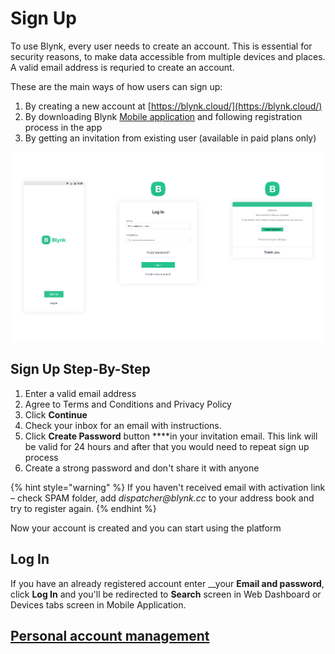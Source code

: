 # Sign Up

To use Blynk, every user needs to create an account. This is essential for security reasons, to make data accessible from multiple devices and places. A valid email address is requried to create an account.

These are the main ways of how users can sign up:

1. By creating a new account at [https://blynk.cloud/](https://blynk.cloud/)
2. By downloading Blynk [Mobile application](../../getting-started/untitled.md) and following registration process in the app
3. By getting an invitation from existing user \(available in paid plans only\)

![Blynk.App and Blynk.360 Sign Up screens + Invitation Email](../../.gitbook/assets/log-in-screens.png)

## Sign Up Step-By-Step

1. Enter a valid email address  
2. Agree to Terms and Conditions and Privacy Policy 
3. Click **Continue** 
4. Check your inbox for an email with instructions.
5. Click **Create Password** button ****in your invitation email. This link will be valid for 24 hours and after that you would need to repeat sign up process
6. Create a strong password and don't share it with anyone

{% hint style="warning" %}
If you haven't received email with activation link – check SPAM folder, add _dispatcher@blynk.cc_ to your address book and try to register again.
{% endhint %}

Now your account is created and you can start using the platform

## Log In

If you have an already registered account enter __your **Email and password**, click **Log In** and you'll be redirected to **Search** screen in Web Dashboard or Devices tabs screen in Mobile Application.

## [Personal account management ](../user-profile.md)

## 

